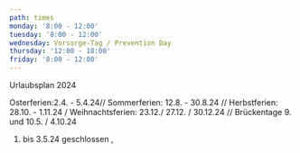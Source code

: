 ```yaml
---
path: times
monday: '8:00 - 12:00'
tuesday: '8:00 - 12:00'
wednesday: Vorsorge-Tag / Prevention Day
thursday: '12:00 - 18:00'
friday: '8:00 - 12:00'
---
```

Urlaubsplan 2024

 Osterferien:2.4. - 5.4.24// Sommerferien: 12.8. - 30.8.24 // Herbstferien: 28.10. - 1.11.24 / Weihnachtsferien: 23.12./ 27.12. / 30.12.24 // Brückentage 9. und 10.5. / 4.10.24

1. bis 3.5.24 geschlossen ,
